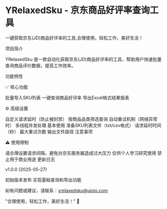 # YRelaxedSku - 京东商品好评率查询工具

一键获取京东(JD)商品好评率的工具,合理使用，轻松工作，美好生活！

项目简介

YRelaxedSku 是一款自动化获取京东(JD)商品好评率的工具，帮助用户快速批量查询商品评价数据，提高工作效率。

功能特性

✅ ‌核心功能‌

批量导入SKU列表
一键查询商品好评率
导出Excel格式结果报表

⚙️ ‌高级设置‌

自定义请求延时（防止被封禁）
按商品品类筛选查询
自动重试机制（网络异常时）
多线程并发处理
基本使用
准备SKU列表文件（txt/csv格式）
请求延时时间（秒）
最大重试次数
输出文件路径
注意事项

⚠️ ‌使用限制‌

请合理设置请求间隔，避免对京东服务器造成过大压力
仅供个人学习研究使用
禁止用于商业用途
更新日志

v1.0.0 (2025-05-27)‌

初始版本发布
实现基础查询和导出功能

如有问题或建议，请联系：yrelaxedsku@uioio.com

"合理使用，轻松工作，美好生活！" 🚀

